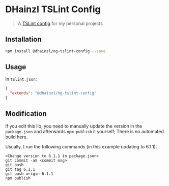 # DHainzl TSLint Config

> A [TSLint config](https://palantir.github.io/tslint/usage/tslint-json/) for my personal projects

## Installation

```sh
npm install @dhainzl/ng-tslint-config --save
```

## Usage

In `tslint.json`:

```json
{
  "extends": "@dhainzl/ng-tslint-config"
}
```

## Modification

If you edit this lib, you need to manually update the version in the `package.json` and afterwards `npm publish` it yourself; There is no automated build here.

Usually, I run the following commands (in this example updating to 6.1.1):

```
<Change version to 6.1.1 in package.json>
git commit -am <commit msg>
git push
git tag 6.1.1
git push origin 6.1.1
npm publish
```